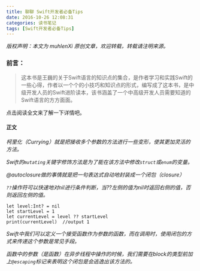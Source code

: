 ```yaml
---
title: 聊聊 Swift开发者必备Tips
date: 2016-10-26 12:08:31
categories: 读书笔记
tags: [Swift开发者必备Tips]
---
```


 *版权声明：本文为 muhlenXi 原创文章，欢迎转载，转载请注明来源。*

### 前言：

> 这本书是王巍的关于Swift语言的知识点的集合，是作者学习和实践Swift的一些心得，作者以一个个的小技巧和知识点的形式，编写成了这本书，是中级开发人员的Swift进阶读本，该书涵盖了一个中高级开发人员需要知道的Swift语言的方方面面。

点击阅读全文来了解一下详情吧。

<!-- more -->

#### 正文

*柯里化（Currying）就是把接收多个参数的方法进行一些变形，使其更加灵活的方法。*

*Swift的`mutating`关键字修饰方法是为了能在该方法中修改`struct`或`enum`的变量。*

*@autoclosure做的事情就是把一句表达式自动地封装成一个闭包（closure）*

*`??`操作符可以快速地对nil进行条件判断，当??左侧的值为nil时返回右侧的值，否则返回左侧的值。*

```objc
let level:Int? = nil
let startLevel = 1
let currentLevel = level ?? startLevel
print(currentLevel)  //output 1
```

*Swift中我们可以定义一个接受函数作为参数的函数，而在调用时，使用闭包的方式来传递这个参数是常见手段。*

*函数中的参数（是函数）在异步线程中操作的时候，我们需要在block的类型前加上`@escaping`标记来表明这个闭包是会逃逸出该方法的。*